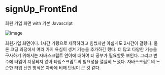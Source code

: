 # signUp_FrontEnd
회원 가입 화면 with 기본 Javascript


![image](https://github.com/o-jslove/signUp_FrontEnd/assets/113627742/b31edfe9-d2cd-4937-9b29-f57a9e6f2215)

회원가입 화면이다. 1시간 가량으로 제작하려고 힘썼지만 아쉽게도 2시간이 걸렸다. 물론 코딩 과정에서 여러 가지 욕심이 생겨 기능을 추가하긴 했다. 더 많고 다양한 기능을 구사하기 위해서는 자바스크립트 언어에 대하여 더 공부가 필요할듯 보인다. 그리고 변수에 타입이 지정되지 않아 타입스크립트의 필요성을 절실히 느꼈다. 자바스크립트의 느슨한 타입 선언 방식은 자바에 비해 단점이 큰 것 같다.
